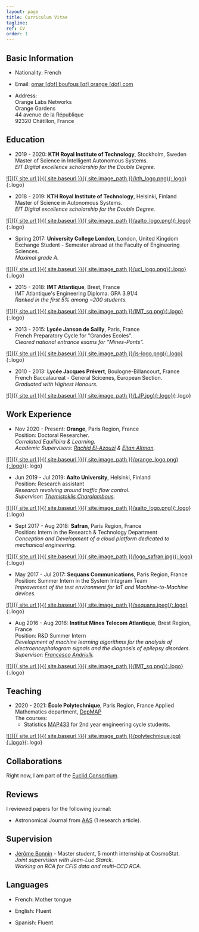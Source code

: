 ```yaml
---
layout: page
title: Curriculum Vitae
tagline:
ref: CV
order: 1
---
```


## Basic Information

* Nationality: French  

* Email: [omar [*dot*] boufous [*at*] orange [*dot*] com](mailto:omar.boufous@orange.com)

* Address:   
    Orange Labs Networks<br/>
    Orange Gardens<br/>
    44 avenue de la République<br/>
    92320 Châtillon, France

## Education

<div class="begin-examples"></div>

* 2019 - 2020: **KTH Royal Institute of Technology**, Stockholm, Sweden  
    Master of Science in Intelligent Autonomous Systems.<br/>
    _EIT Digital excellence scholarship for the Double Degree._

[![]({{ site.url }}{{ site.baseurl }}{{ site.image_path }}/kth_logo.png){:.logo}](http://kth.se){:.logo}


* 2018 - 2019: **KTH Royal Institute of Technology**, Helsinki, Finland  
    Master of Science in Autonomous Systems.<br/>
    _EIT Digital excellence scholarship for the Double Degree._
    
[![]({{ site.url }}{{ site.baseurl }}{{ site.image_path }}/aalto_logo.png){:.logo}](http://aalto.fi){:.logo}


* Spring 2017: **University College London**, London, United Kingdom  
    Exchange Student - Semester abroad at the Faculty of Engineering Sciences.<br/>
    _Maximal grade A._  

[![]({{ site.url }}{{ site.baseurl }}{{ site.image_path }}/ucl_logo.png){:.logo}](http://ucl.ac.uk){:.logo}


<div style="clear: both;"></div>

* 2015 - 2018: **IMT Atlantique**, Brest, France  
    IMT Atlantique's Engineering Diploma. GPA 3.91/4<br/>
    _Ranked in the first 5% among ~200 students._

[![]({{ site.url }}{{ site.baseurl }}{{ site.image_path }}/IMT_sq.png){:.logo}](https://www.imt-atlantique.fr/fr){:.logo}

<div style="clear: both;"></div>

* 2013 - 2015: **Lycée Janson de Sailly**, Paris, France    
    French Preparatory Cycle for "Grandes Ecoles".<br/>
    _Cleared national entrance exams for "Mines-Ponts"._  

[![]({{ site.url }}{{ site.baseurl }}{{ site.image_path }}/js-logo.png){:.logo}](https://www.janson-de-sailly.fr/){:.logo}


* 2010 - 2013: **Lycée Jacques Prévert**, Boulogne-Billancourt, France    
    French Baccalaureat - General Scicenes, European Section.<br/>
    _Graduated with Highest Honours._  
    
[![]({{ site.url }}{{ site.baseurl }}{{ site.image_path }}/LJP.jpg){:.logo}](http://www.lyc-prevert-boulogne.ac-versailles.fr/){:.logo}


<!-- <div class="end-examples"></div> -->
<div style="clear: both;"></div>

## Work Experience


* Nov 2020 - Present: **Orange**, Paris Region, France  
    Position: Doctoral Researcher.  
    _Correlated Equilibira & Learning._  
    _Academic Supervisors: [Rachid El-Azouzi](https://scholar.google.com/citations?user=Tvto5qkAAAAJ&hl=en) & [Eitan Altman](https://www-sop.inria.fr/members/Eitan.Altman/)._


[![]({{ site.url }}{{ site.baseurl }}{{ site.image_path }}/orange_logo.png){:.logo}](http://www.orange.com){:.logo}

<div style="clear: both;"></div>

* Jun 2019 - Jul 2019: **Aalto University**, Helsinki, Finland  
    Position: Research assistant  
    _Research revolving around traffic flow control._  
    _Supervisor: [Themistoklis Charalambous](https://themistoklis.org/)._

[![]({{ site.url }}{{ site.baseurl }}{{ site.image_path }}/aalto_logo.png){:.logo}](https://www.aalto.fi){:.logo}

<div style="clear: both;"></div>

* Sept 2017 - Aug 2018: **Safran**, Paris Region, France  
    Position: Intern in the Research & Technology Department   
    _Conception and Development of a cloud platform dedicated to mechanical engineering._  

[![]({{ site.url }}{{ site.baseurl }}{{ site.image_path }}/logo_safran.jpg){:.logo}](http://www.safran-group.com){:.logo}

<div style="clear: both;"></div>

* May 2017 - Jul 2017: **Sequans Communications**, Paris Region, France    
    Position: Summer Intern in the System Integram Team   
    _Improvement of the test environment for IoT and Machine-to-Machine devices._  

[![]({{ site.url }}{{ site.baseurl }}{{ site.image_path }}/sequans.jpeg){:.logo}](https://www.sequans.com/){:.logo}

* Aug 2016 - Aug 2016: **Institut Mines Telecom Atlantique**, Brest Region, France    
    Position: R&D Summer Intern  
    _Development of machine learning algorithms for the analysis of electroencephalogram signals and the diagnosis of epilepsy disorders._ 
    _Supervisor: [Francesco Andriulli](https://scholar.google.it/citations?user=szBc-d8AAAAJ&hl=it)._
    
[![]({{ site.url }}{{ site.baseurl }}{{ site.image_path }}/IMT_sq.png){:.logo}](https://www.imt-atlantique.fr/fr){:.logo}


<div style="clear: both;"></div>


## Teaching

* 2020 - 2021: **École Polytechnique**,  Paris Region, France
    Applied Mathematics department, [DepMAP](https://portail.polytechnique.edu/mathematiquesappliquees/fr)  
    The courses:
    - Statistics [MAP433](https://moodle.polytechnique.fr/enrol/index.php?id=9662) for 2nd year engineering cycle students.  

[![]({{ site.url }}{{ site.baseurl }}{{ site.image_path }}/polytechnique.jpg){:.logo}](https://www.polytechnique.edu/en){:.logo}

<div class="end-examples"></div>

## Collaborations

Right now, I am part of the [Euclid Consortium](https://www.euclid-ec.org).  


## Reviews

I reviewed papers for the following journal:  
* Astronomical Journal from [AAS](https://journals.aas.org/astronomical-journal/) (1 research article).

## Supervision

* [Jérôme Bonnin](https://www.linkedin.com/in/jérôme-bonnin-338260161/) - Master student, 5 month internship at CosmoStat.  
    _Joint supervision with Jean-Luc Starck._  
    _Working on RCA for CFIS data and multi-CCD RCA._  

## Languages

* French: Mother tongue

* English: Fluent

* Spanish: Fluent
